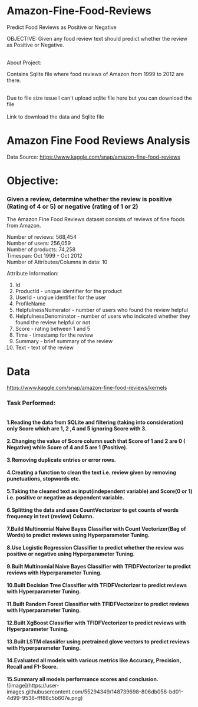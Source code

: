 # Amazon-Fine-Food-Reviews
Predict Food Reviews as Positive or Negative 

OBJECTIVE: Given any food review text should predict whether the review as Positive or Negative.

<br>About Project: </br>

Contains Sqlite file where food reviews of Amazon from 1999 to 2012 are there.

<br> Due to file size issue I can't upload sqlite file here but you can download the file <br>
<br> Link to download the data and Sqlite file </br>

# Amazon Fine Food Reviews Analysis


Data Source: https://www.kaggle.com/snap/amazon-fine-food-reviews <br>


# Objective:
### Given a review, determine whether the review is positive (Rating of 4 or 5) or negative (rating of 1 or 2)

The Amazon Fine Food Reviews dataset consists of reviews of fine foods from Amazon.<br>

Number of reviews: 568,454<br>
Number of users: 256,059<br>
Number of products: 74,258<br>
Timespan: Oct 1999 - Oct 2012<br>
Number of Attributes/Columns in data: 10 

Attribute Information:

1. Id
2. ProductId - unique identifier for the product
3. UserId - unqiue identifier for the user
4. ProfileName
5. HelpfulnessNumerator - number of users who found the review helpful
6. HelpfulnessDenominator - number of users who indicated whether they found the review helpful or not
7. Score - rating between 1 and 5
8. Time - timestamp for the review
9. Summary - brief summary of the review
10. Text - text of the review

</b>

# Data
https://www.kaggle.com/snap/amazon-fine-food-reviews/kernels

### Task Performed: 

<br>
<b>1.Reading the data from SQLite and filtering (taking into consideration) only Score which are 1, 2 ,4 and 5 ignoring Score with 3.</b></br>
<br><b>2.Changing the value of Score column such that Score of 1 and 2 are 0 ( Negative) while Score of 4 and 5 are 1 (Positive).</b></br>
<br><b>3.Removing duplicate entries or error rows.</b></br>
<br><b>4.Creating a function to clean the text i.e. review given by removing punctuations, stopwords etc.</b></br>
<br><b>5.Taking the cleaned text as input(independent variable) and Score(0 or 1) i.e. positive or negative as dependent variable.</b></br>
<br><b>6.Splitting the data and uses CountVectorizer to get counts of words frequency in text (review) Column.</b></br>
<br><b>7.Build Multinomial Naive Bayes Classifier with Count Vectorizer(Bag of Words) to predict reviews using Hyperparameter Tuning.</b></br>
<br><b>8.Use Logistic Regression Classifier to predict whether the review was positive or negative using Hyperparameter Tuning.</b></br>
<br><b>9.Built Multinomial Naive Bayes Classifier with TFIDFVectorizer to predict reviews with Hyperparameter Tuning.</b></br>
<br><b>10.Built Decision Tree Classifier with TFIDFVectorizer to predict reviews with Hyperparameter Tuning.</b></br>
<br><b>11.Built Random Forest Classifier with TFIDFVectorizer to predict reviews with Hyperparameter Tuning.</b></br>
<br><b>12.Built XgBoost Classifier with TFIDFVectorizer to predict reviews with Hyperparameter Tuning.</b></br>
<br><b>13.Built LSTM classiifer using pretrained glove vectors to predict reviews with Hyperparameter Tuning.</b></br>
<br><b>14.Evaluated all models with various metrics like Accuracy, Precision, Recall and F1-Score.</b></br>
<br><b>15.Summary all models performance scores and conclusion.</b></br>
![image](https://user-images.githubusercontent.com/55294349/148739698-806db056-bd01-4d99-9536-fff88c5b607e.png)





